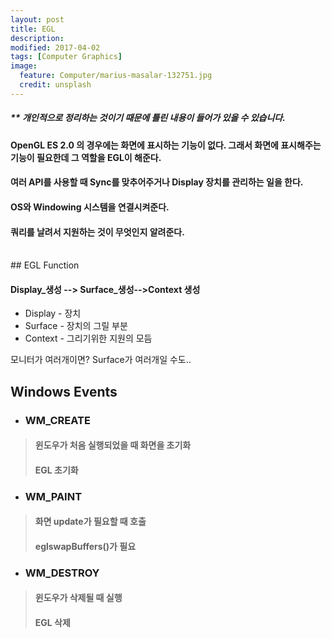 ```yaml
---
layout: post
title: EGL
description:
modified: 2017-04-02
tags: [Computer Graphics]
image:
  feature: Computer/marius-masalar-132751.jpg
  credit: unsplash
---
```

##### ** 개인적으로 정리하는 것이기 때문에 틀린 내용이 들어가 있을 수 있습니다.

#### OpenGL ES 2.0 의 경우에는 화면에 표시하는 기능이 없다. 그래서 화면에 표시해주는 기능이 필요한데 그 역할을 EGL이 해준다.
#### 여러 API를 사용할 때 Sync를 맞추어주거나 Display 장치를 관리하는 일을 한다.
#### OS와 Windowing 시스템을 연결시켜준다.
#### 쿼리를 날려서 지원하는 것이 무엇인지 알려준다.
<br />
## EGL Function

#### Display_생성 --> Surface_생성-->Context 생성

- Display - 장치
- Surface - 장치의 그릴 부분
- Context - 그리기위한 지원의 모듬

모니터가 여러개이면? Surface가 여러개일 수도..
<br />
## Windows Events

- ### WM_CREATE
> #### 윈도우가 처음 실행되었을 때 화면을 초기화
> #### EGL 초기화

- ### WM_PAINT
> #### 화면 update가 필요할 때 호출
> #### eglswapBuffers()가 필요

- ### WM_DESTROY
> #### 윈도우가 삭제될 때 실행
> #### EGL 삭제
